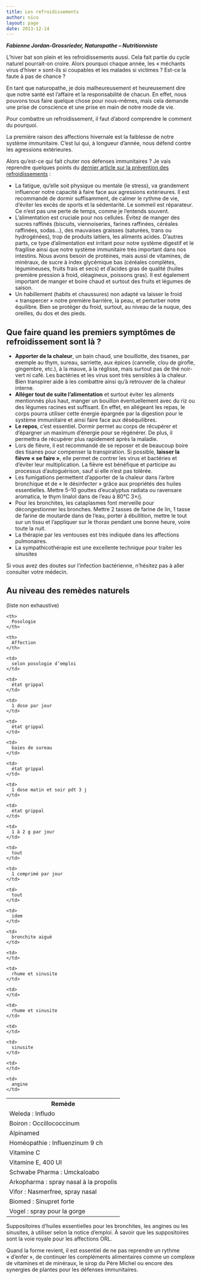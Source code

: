 ```yaml
---
title: Les refroidissements
author: nico
layout: page
date: 2013-12-14
---
```

***Fabienne Jordan-Grossrieder, Naturopathe – Nutritionniste***

L’hiver bat son plein et les refroidissements aussi. Cela fait partie du cycle naturel pourrait-on croire. Alors pourquoi chaque année, les « méchants virus d’hiver » sont-ils si coupables et les malades si victimes ? Est-ce la faute à pas de chance ?

En tant que naturopathe, je dois malheureusement et heureusement dire que notre santé est l’affaire et la responsabilité de chacun. En effet, nous pouvons tous faire quelque chose pour nous-mêmes, mais cela demande une prise de conscience et une prise en main de notre mode de vie.

Pour combattre un refroidissement, il faut d’abord comprendre le comment du pourquoi.

La première raison des affections hivernale est la faiblesse de notre système immunitaire. C’est lui qui, à longueur d’année, nous défend contre les agressions extérieures.

Alors qu’est-ce qui fait chuter nos défenses immunitaires ? Je vais reprendre quelques points du [dernier article sur la prévention des refroidissements][1] :

  * La fatigue, qu’elle soit physique ou mentale (le stress), va grandement influencer notre capacité à faire face aux agressions extérieures. Il est recommandé de dormir suffisamment, de calmer le rythme de vie, d’éviter les excès de sports et la sédentarité. Le sommeil est réparateur. Ce n’est pas une perte de temps, comme je l’entends souvent.
  * L’alimentation est cruciale pour nos cellules. Évitez de manger des sucres raffinés (biscuits, viennoiseries, farines raffinées, céréales raffinées, sodas...), des mauvaises graisses (saturées, trans ou hydrogénées), trop de produits laitiers, les aliments acides. D’autres parts, ce type d’alimentation est irritant pour notre système digestif et le fragilise ainsi que notre système immunitaire très important dans nos intestins. Nous avons besoin de protéines, mais aussi de vitamines, de minéraux, de sucre à index glycémique bas (céréales complètes, légumineuses, fruits frais et secs) et d’acides gras de qualité (huiles première pression à froid, oléagineux, poissons gras). Il est également important de manger et boire chaud et surtout des fruits et légumes de saison.
  * Un habillement (habits et chaussures) non adapté va laisser le froid « transpercer » notre première barrière, la peau, et perturber notre équilibre. Bien se protéger du froid, surtout, au niveau de la nuque, des oreilles, du dos et des pieds.

## Que faire quand les premiers symptômes de refroidissement sont là ?

  * **Apporter de la chaleur**, un bain chaud, une bouillotte, des tisanes, par exemple au thym, sureau, sarriette, aux épices (cannelle, clou de girofle, gingembre, etc.), à la mauve, à la réglisse, mais surtout pas de thé noir-vert ni café. Les bactéries et les virus sont très sensibles à la chaleur. Bien transpirer aide à les combattre ainsi qu’à retrouver de la chaleur interne.
  * **Alléger tout de suite l’alimentation** et surtout éviter les aliments mentionnés plus haut, manger un bouillon éventuellement avec du riz ou des légumes racines est suffisant. En effet, en allégeant les repas, le corps pourra utiliser cette énergie épargnée par la digestion pour le système immunitaire et ainsi faire face aux déséquilibres.
  * **Le repos**, c’est essentiel. Dormir permet au corps de récupérer et d’épargner un maximum d’énergie pour se régénérer. De plus, il permettra de récupérer plus rapidement après la maladie.
  * Lors de fièvre, il est recommandé de se reposer et de beaucoup boire des tisanes pour compenser la transpiration. Si possible, **laisser la fièvre « se faire »**, elle permet de contrer les virus et bactéries et d’éviter leur multiplication. La fièvre est bénéfique et participe au processus d’autoguérison, sauf si elle n’est pas tolérée.
  * Les fumigations permettent d’apporter de la chaleur dans l’arbre bronchique et de « le désinfecter » grâce aux propriétés des huiles essentielles. Mettre 5–10 gouttes d’eucalyptus radiata ou ravensare aromatica, le thym linalol dans de l’eau à 80°C 3×/j.
  * Pour les bronchites, les cataplasmes font merveille pour décongestionner les bronches. Mettre 2 tasses de farine de lin, 1 tasse de farine de moutarde dans de l’eau, porter à ébullition, mettre le tout sur un tissu et l’appliquer sur le thorax pendant une bonne heure, voire toute la nuit.
  * La thérapie par les ventouses est très indiquée dans les affections pulmonaires.
  * La sympathicothérapie est une excellente technique pour traiter les sinusites

Si vous avez des doutes sur l’infection bactérienne, n’hésitez pas à aller consulter votre médecin.

## Au niveau des remèdes naturels

(liste non exhaustive)

<table class="equiv_therap" style="width: 100%;">
  <tr>
    <th>
      Remède
    </th>

    <th>
      Posologie
    </th>

    <th>
      Affection
    </th>
  </tr>

  <tr>
    <td>
      Weleda : Infludo
    </td>

    <td>
      selon posologie d’emploi
    </td>

    <td>
      état grippal
    </td>
  </tr>

  <tr>
    <td>
      Boiron : Occillococcinum
    </td>

    <td>
      1 dose par jour
    </td>

    <td>
      état grippal
    </td>
  </tr>

  <tr>
    <td>
      Alpinamed
    </td>

    <td>
      baies de sureau
    </td>

    <td>
      état grippal
    </td>
  </tr>

  <tr>
    <td>
      Homéopathie : Influenzinum 9 ch
    </td>

    <td>
      1 dose matin et soir pdt 3 j
    </td>

    <td>
      état grippal
    </td>
  </tr>

  <tr>
    <td>
      Vitamine C
    </td>

    <td>
      1 à 2 g par jour
    </td>

    <td>
      tout
    </td>
  </tr>

  <tr>
    <td>
      Vitamine E, 400 UI
    </td>

    <td>
      1 comprimé par jour
    </td>

    <td>
      tout
    </td>
  </tr>

  <tr>
    <td>
      Schwabe Pharma : Umckaloabo
    </td>

    <td>
      idem
    </td>

    <td>
      bronchite aiguë
    </td>
  </tr>

  <tr>
    <td>
      Arkopharma : spray nasal à la propolis
    </td>

    <td>
    </td>

    <td>
      rhume et sinusite
    </td>
  </tr>

  <tr>
    <td>
      Vifor : Nasmerfree, spray nasal
    </td>

    <td>
    </td>

    <td>
      rhume et sinusite
    </td>
  </tr>

  <tr>
    <td>
      Biomed : Sinupret forte
    </td>

    <td>
    </td>

    <td>
      sinusite
    </td>
  </tr>

  <tr>
    <td>
      Vogel : spray pour la gorge
    </td>

    <td>
    </td>

    <td>
      angine
    </td>
  </tr>
</table>

Suppositoires d’huiles essentielles pour les bronchites, les angines ou les sinusites, à utiliser selon la notice d’emploi. À savoir que les suppositoires sont la voie royale pour les affections ORL.

Quand la forme revient, il est essentiel de ne pas reprendre un rythme « d’enfer », de continuer les compléments alimentaires comme un complexe de vitamines et de minéraux, le sirop du Père Michel ou encore des synergies de plantes pour les défenses immunitaires.

 [1]: /articles/prevention-hiver/ "Prévention pour l’hiver"